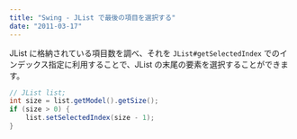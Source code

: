 ```yaml
---
title: "Swing - JList で最後の項目を選択する"
date: "2011-03-17"
---
```


JList に格納されている項目数を調べ、それを `JList#getSelectedIndex` でのインデックス指定に利用することで、JList の末尾の要素を選択することができます。

~~~ java
// JList list;
int size = list.getModel().getSize();
if (size > 0) {
    list.setSelectedIndex(size - 1);
}
~~~

